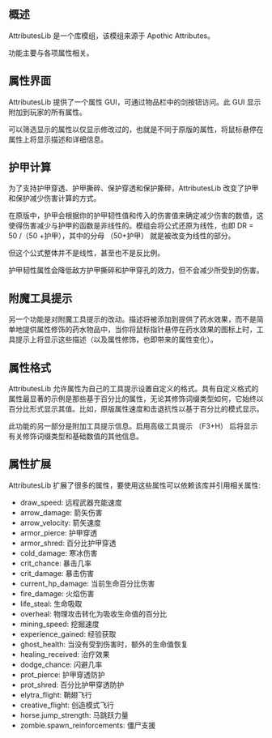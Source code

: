 ## 概述

AttributesLib 是一个库模组，该模组来源于 Apothic Attributes。

功能主要与各项属性相关。

## 属性界面

AttributesLib 提供了一个属性 GUI，可通过物品栏中的剑按钮访问。此 GUI 显示附加到玩家的所有属性。

可以筛选显示的属性以仅显示修改过的，也就是不同于原版的属性，将鼠标悬停在属性上将显示描述和详细信息。

## 护甲计算

为了支持护甲穿透、护甲撕碎、保护穿透和保护撕碎，AttributesLib 改变了护甲和保护减少伤害计算的方式。

在原版中，护甲会根据你的护甲韧性值和传入的伤害值来确定减少伤害的数值，这使得伤害减少与护甲的函数是非线性的。模组会将公式还原为线性，也即 DR = 50 /（50 +护甲），其中的分母 （50+护甲） 就是被改变为线性的部分。

但这个公式整体并不是线性，甚至也不是反比例。

护甲韧性属性会降低敌方护甲撕碎和护甲穿孔的效力，但不会减少所受到的伤害。

## 附魔工具提示

另一个功能是对附魔工具提示的改动。描述将被添加到提供了药水效果，而不是简单地提供属性修饰的药水物品中，当你将鼠标指针悬停在药水效果的图标上时，工具提示上将显示这些描述（以及属性修饰，也即带来的属性变化）。

## 属性格式

AttributesLib 允许属性为自己的工具提示设置自定义的格式。具有自定义格式的属性最显著的示例是那些基于百分比的属性，无论其修饰词缀类型如何，它始终以百分比形式显示其值。比如，原版属性速度和击退抗性以基于百分比的模式显示。

此功能的另一部分是附加工具提示信息。启用高级工具提示 （F3+H） 后将显示有关修饰词缀类型和基础数值的其他信息。

## 属性扩展
AttributesLib 扩展了很多的属性，要使用这些属性可以依赖该库并引用相关属性:
* draw_speed: 远程武器充能速度
* arrow_damage: 箭矢伤害
* arrow_velocity: 箭矢速度
* armor_pierce: 护甲穿透
* armor_shred: 百分比护甲穿透
* cold_damage: 寒冰伤害
* crit_chance: 暴击几率
* crit_damage: 暴击伤害
* current_hp_damage: 当前生命百分比伤害
* fire_damage: 火焰伤害
* life_steal: 生命吸取
* overheal: 物理攻击转化为吸收生命值的百分比
* mining_speed: 挖掘速度
* experience_gained: 经验获取
* ghost_health: 当没有受到伤害时，额外的生命值恢复
* healing_received: 治疗效果
* dodge_chance: 闪避几率
* prot_pierce: 护甲穿透防护
* prot_shred: 百分比护甲穿透防护
* elytra_flight: 鞘翅飞行
* creative_flight: 创造模式飞行
* horse.jump_strength: 马跳跃力量
* zombie.spawn_reinforcements: 僵尸支援
